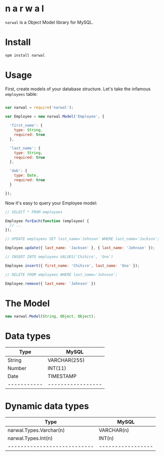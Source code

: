 n   a   r   w   a   l
=====================

`narwal` is a Object Model library for MySQL.

# Install

```bash
npm install narwal
```

# Usage

First, create models of your database structure. Let's take the infamous `employees` table:


```js

var narwal = require('narwal');

var Employee = new narwal.Model('Employee', {
  
  'first_name': {
    type: String,
    required: true
  },

  'last_name': {
    type: String,
    required: true
  },

  'dob': {
    type: Date,
    required: true
  }

});
```

Now it's easy to query your Employee model:

```js
// SELECT * FROM employees

Employee.forEach(function (employee) {
  // ...
});

// UPDATE employees SET last_name='Johnson' WHERE last_name='Jackson';

Employee.update({ last_name: 'Jackson' }, { last_name: 'Johnson' });

// INSERT INTO employees VALUES('Chihiro', 'Ono')

Employee.insert({ first_name: 'Chihiro', last_name: 'Ono' });

// DELETE FROM employees WHERE last_name='Johnson';

Employee.remove({ last_name: 'Johnson' })

```

# The Model

```js
new narwal.Model(String, Object, Object);
```

# Data types

| Type      | MySQL           |
|-----------|-----------------|
| String    | VARCHAR(255)    |
| Number    | INT(11)         |
| Date      | TIMESTAMP       |
|-----------|-----------------|

# Dynamic data types

| Type                      | MySQL           |
|---------------------------|-----------------|
| narwal.Types.Varchar(n)   | VARCHAR(n)      |
| narwal.Types.Int(n)       | INT(n)          |
|---------------------------|-----------------|